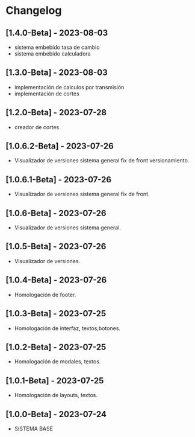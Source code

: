 # Changelog

## [1.4.0-Beta] - 2023-08-03
- sistema embebido tasa de cambio
- sistema embebido calculadora
## [1.3.0-Beta] - 2023-08-03
- implementación de calculos por transmisión
- implementación de cortes
## [1.2.0-Beta] - 2023-07-28
- creador de cortes

## [1.0.6.2-Beta] - 2023-07-26
- Visualizador de versiones sistema general fix de front versionamiento.

## [1.0.6.1-Beta] - 2023-07-26
- Visualizador de versiones sistema general fix de front.
## [1.0.6-Beta] - 2023-07-26
- Visualizador de versiones sistema general.
## [1.0.5-Beta] - 2023-07-26
- Visualizador de versiones.

## [1.0.4-Beta] - 2023-07-26
- Homologación de footer.

## [1.0.3-Beta] - 2023-07-25
- Homologación de interfaz, textos,botones.

## [1.0.2-Beta] - 2023-07-25
- Homologación de modales, textos.

## [1.0.1-Beta] - 2023-07-25
- Homologación de layouts, textos.

## [1.0.0-Beta] - 2023-07-24
- SISTEMA BASE

 